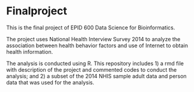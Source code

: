 # Finalproject

This is the final project of EPID 600 Data Science for Bioinformatics.

The project uses National Health Interview Survey 2014 to analyze the association between health behavior factors and use of Internet to obtain health information.

The analysis is conducted using R. This repository includes 1) a rmd file with description of the project and commented codes to conduct the analysis; and 2) a subset of the 2014 NHIS sample adult data and person data that was used for the analysis.
